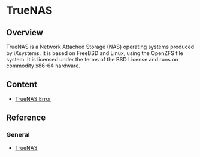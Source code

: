 # TrueNAS

## Overview

TrueNAS is a Network Attached Storage (NAS) operating systems produced
by iXsystems. It is based on FreeBSD and Linux, using the OpenZFS file
system. It is licensed under the terms of the BSD License and runs on
commodity x86-64 hardware.

## Content
* [TrueNAS Error](truenas-error)

## Reference

### General
* [TrueNAS](https://www.truenas.com/)